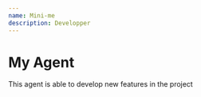 ```yaml
---
name: Mini-me
description: Developper
---
```


# My Agent

This agent is able to develop new features in the project
